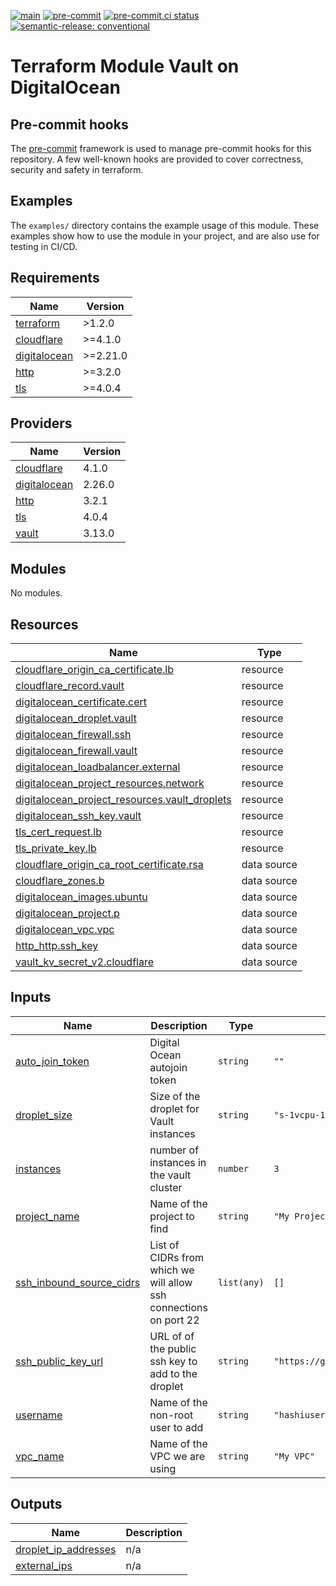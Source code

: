 [![main](https://github.com/brucellino/terraform-digitalocean-vault/actions/workflows/release.yml/badge.svg?branch=main)](https://github.com/brucellino/terraform-digitalocean-vault/actions/workflows/release.yml) [![pre-commit](https://img.shields.io/badge/pre--commit-enabled-brightgreen?logo=pre-commit&logoColor=white)](https://github.com/pre-commit/pre-commit) [![pre-commit.ci status](https://results.pre-commit.ci/badge/github/brucellino/terraform-module-digitalocean-vault/main.svg)](https://results.pre-commit.ci/latest/github/brucellino/terraform-module-digitalocean-vault/main) [![semantic-release: conventional](https://img.shields.io/badge/semantic--release-conventional-e10079?logo=semantic-release)](https://github.com/semantic-release/semantic-release)

# Terraform Module Vault on DigitalOcean

## Pre-commit hooks

<!-- Edit this section or delete if you make no change  -->

The [pre-commit](https://pre-commit.com) framework is used to manage pre-commit hooks for this repository.
A few well-known hooks are provided to cover correctness, security and safety in terraform.

## Examples

The `examples/` directory contains the example usage of this module.
These examples show how to use the module in your project, and are also use for testing in CI/CD.

<!-- BEGIN_TF_DOCS -->
## Requirements

| Name | Version |
|------|---------|
| <a name="requirement_terraform"></a> [terraform](#requirement\_terraform) | >1.2.0 |
| <a name="requirement_cloudflare"></a> [cloudflare](#requirement\_cloudflare) | >=4.1.0 |
| <a name="requirement_digitalocean"></a> [digitalocean](#requirement\_digitalocean) | >=2.21.0 |
| <a name="requirement_http"></a> [http](#requirement\_http) | >=3.2.0 |
| <a name="requirement_tls"></a> [tls](#requirement\_tls) | >=4.0.4 |

## Providers

| Name | Version |
|------|---------|
| <a name="provider_cloudflare"></a> [cloudflare](#provider\_cloudflare) | 4.1.0 |
| <a name="provider_digitalocean"></a> [digitalocean](#provider\_digitalocean) | 2.26.0 |
| <a name="provider_http"></a> [http](#provider\_http) | 3.2.1 |
| <a name="provider_tls"></a> [tls](#provider\_tls) | 4.0.4 |
| <a name="provider_vault"></a> [vault](#provider\_vault) | 3.13.0 |

## Modules

No modules.

## Resources

| Name | Type |
|------|------|
| [cloudflare_origin_ca_certificate.lb](https://registry.terraform.io/providers/cloudflare/cloudflare/latest/docs/resources/origin_ca_certificate) | resource |
| [cloudflare_record.vault](https://registry.terraform.io/providers/cloudflare/cloudflare/latest/docs/resources/record) | resource |
| [digitalocean_certificate.cert](https://registry.terraform.io/providers/digitalocean/digitalocean/latest/docs/resources/certificate) | resource |
| [digitalocean_droplet.vault](https://registry.terraform.io/providers/digitalocean/digitalocean/latest/docs/resources/droplet) | resource |
| [digitalocean_firewall.ssh](https://registry.terraform.io/providers/digitalocean/digitalocean/latest/docs/resources/firewall) | resource |
| [digitalocean_firewall.vault](https://registry.terraform.io/providers/digitalocean/digitalocean/latest/docs/resources/firewall) | resource |
| [digitalocean_loadbalancer.external](https://registry.terraform.io/providers/digitalocean/digitalocean/latest/docs/resources/loadbalancer) | resource |
| [digitalocean_project_resources.network](https://registry.terraform.io/providers/digitalocean/digitalocean/latest/docs/resources/project_resources) | resource |
| [digitalocean_project_resources.vault_droplets](https://registry.terraform.io/providers/digitalocean/digitalocean/latest/docs/resources/project_resources) | resource |
| [digitalocean_ssh_key.vault](https://registry.terraform.io/providers/digitalocean/digitalocean/latest/docs/resources/ssh_key) | resource |
| [tls_cert_request.lb](https://registry.terraform.io/providers/hashicorp/tls/latest/docs/resources/cert_request) | resource |
| [tls_private_key.lb](https://registry.terraform.io/providers/hashicorp/tls/latest/docs/resources/private_key) | resource |
| [cloudflare_origin_ca_root_certificate.rsa](https://registry.terraform.io/providers/cloudflare/cloudflare/latest/docs/data-sources/origin_ca_root_certificate) | data source |
| [cloudflare_zones.b](https://registry.terraform.io/providers/cloudflare/cloudflare/latest/docs/data-sources/zones) | data source |
| [digitalocean_images.ubuntu](https://registry.terraform.io/providers/digitalocean/digitalocean/latest/docs/data-sources/images) | data source |
| [digitalocean_project.p](https://registry.terraform.io/providers/digitalocean/digitalocean/latest/docs/data-sources/project) | data source |
| [digitalocean_vpc.vpc](https://registry.terraform.io/providers/digitalocean/digitalocean/latest/docs/data-sources/vpc) | data source |
| [http_http.ssh_key](https://registry.terraform.io/providers/hashicorp/http/latest/docs/data-sources/http) | data source |
| [vault_kv_secret_v2.cloudflare](https://registry.terraform.io/providers/hashicorp/vault/latest/docs/data-sources/kv_secret_v2) | data source |

## Inputs

| Name | Description | Type | Default | Required |
|------|-------------|------|---------|:--------:|
| <a name="input_auto_join_token"></a> [auto\_join\_token](#input\_auto\_join\_token) | Digital Ocean autojoin token | `string` | `""` | no |
| <a name="input_droplet_size"></a> [droplet\_size](#input\_droplet\_size) | Size of the droplet for Vault instances | `string` | `"s-1vcpu-1gb"` | no |
| <a name="input_instances"></a> [instances](#input\_instances) | number of instances in the vault cluster | `number` | `3` | no |
| <a name="input_project_name"></a> [project\_name](#input\_project\_name) | Name of the project to find | `string` | `"My Project"` | no |
| <a name="input_ssh_inbound_source_cidrs"></a> [ssh\_inbound\_source\_cidrs](#input\_ssh\_inbound\_source\_cidrs) | List of CIDRs from which we will allow ssh connections on port 22 | `list(any)` | `[]` | no |
| <a name="input_ssh_public_key_url"></a> [ssh\_public\_key\_url](#input\_ssh\_public\_key\_url) | URL of of the public ssh key to add to the droplet | `string` | `"https://github.com/brucellino.keys"` | no |
| <a name="input_username"></a> [username](#input\_username) | Name of the non-root user to add | `string` | `"hashiuser"` | no |
| <a name="input_vpc_name"></a> [vpc\_name](#input\_vpc\_name) | Name of the VPC we are using | `string` | `"My VPC"` | no |

## Outputs

| Name | Description |
|------|-------------|
| <a name="output_droplet_ip_addresses"></a> [droplet\_ip\_addresses](#output\_droplet\_ip\_addresses) | n/a |
| <a name="output_external_ips"></a> [external\_ips](#output\_external\_ips) | n/a |
<!-- END_TF_DOCS -->
